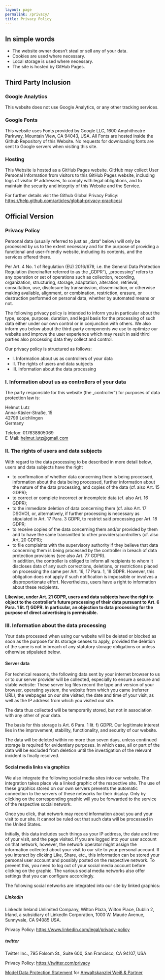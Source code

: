 ```yaml
---
layout: page
permalink: /privacy/
title: Privacy Policy
---
```


## In simple words
- The website owner doesn’t steal or sell any of your data.
- Cookies are used where necessary.
- Local storage is used where necessary.
- The site is hosted by GitHub Pages.  

## Third Party Inclusion
### Google Analytics
This website does not use Google Analytics, or any other tracking services.  

### Google Fonts
This website uses Fonts provided by Google LLC, 1600 Amphitheatre Parkway, Mountain View, CA 94043, USA. All Fonts are hosted inside the Github Repository of this Website. No requests for downloading fonts are sent to Google servers when visiting this site.  

### Hosting
This Website is hosted as a GitHub Pages website. GitHub may collect User Personal Information from visitors to this GitHub Pages website, including logs of visitor IP addresses, to comply with legal obligations, and to maintain the security and integrity of this Website and the Service.
  
For further details visit the Github Global Privacy Policy: https://help.github.com/articles/global-privacy-practices/  

## Official Version
### Privacy Policy
Personal data (usually referred to just as „data“ below) will only be processed by us to the extent necessary and for the purpose of providing a functional and user-friendly website, including its contents, and the services offered there.
  
Per Art. 4 No. 1 of Regulation (EU) 2016/679, i.e. the General Data Protection Regulation (hereinafter referred to as the „GDPR“), „processing“ refers to any operation or set of operations such as collection, recording, organization, structuring, storage, adaptation, alteration, retrieval, consultation, use, disclosure by transmission, dissemination, or otherwise making available, alignment, or combination, restriction, erasure, or destruction performed on personal data, whether by automated means or not.
  
The following privacy policy is intended to inform you in particular about the type, scope, purpose, duration, and legal basis for the processing of such data either under our own control or in conjunction with others. We also inform you below about the third-party components we use to optimize our website and improve the user experience which may result in said third parties also processing data they collect and control.
  
Our privacy policy is structured as follows:
- I. Information about us as controllers of your data
- II. The rights of users and data subjects
- III. Information about the data processing

### I. Information about us as controllers of your data
The party responsible for this website (the „controller“) for purposes of data protection law is:
  
Helmut Lutz  
Anna-Käsler-Straße, 15  
42799 Leichlingen  
Germany  
  
Telefon: 017638805069  
E-Mail: helmut.lutz@gmail.com

### II. The rights of users and data subjects
With regard to the data processing to be described in more detail below, users and data subjects have the right
  
- to confirmation of whether data concerning them is being processed, information about the data being processed, further information about the nature of the data processing, and copies of the data (cf. also Art. 15 GDPR);
- to correct or complete incorrect or incomplete data (cf. also Art. 16 GDPR);
- to the immediate deletion of data concerning them (cf. also Art. 17 DSGVO), or, alternatively, if further processing is necessary as stipulated in Art. 17 Para. 3 GDPR, to restrict said processing per Art. 18 GDPR;
- to receive copies of the data concerning them and/or provided by them and to have the same transmitted to other providers/controllers (cf. also Art. 20 GDPR);
- to file complaints with the supervisory authority if they believe that data concerning them is being processed by the controller in breach of data protection provisions (see also Art. 77 GDPR).  
In addition, the controller is obliged to inform all recipients to whom it discloses data of any such corrections, deletions, or restrictions placed on processing the same per Art. 16, 17 Para. 1, 18 GDPR. However, this obligation does not apply if such notification is impossible or involves a disproportionate effort. Nevertheless, users have a right to information about these recipients.
  
**Likewise, under Art. 21 GDPR, users and data subjects have the right to object to the controller’s future processing of their data pursuant to Art. 6 Para. 1 lit. f) GDPR. In particular, an objection to data processing for the purpose of direct advertising is permissible.**

### III. Information about the data processing
Your data processed when using our website will be deleted or blocked as soon as the purpose for its storage ceases to apply, provided the deletion of the same is not in breach of any statutory storage obligations or unless otherwise stipulated below.

#### Server data
For technical reasons, the following data sent by your internet browser to us or to our server provider will be collected, especially to ensure a secure and stable website: These server log files record the type and version of your browser, operating system, the website from which you came (referrer URL), the webpages on our site visited, the date and time of your visit, as well as the IP address from which you visited our site.
  
The data thus collected will be temporarily stored, but not in association with any other of your data.
  
The basis for this storage is Art. 6 Para. 1 lit. f) GDPR. Our legitimate interest lies in the improvement, stability, functionality, and security of our website.
  
The data will be deleted within no more than seven days, unless continued storage is required for evidentiary purposes. In which case, all or part of the data will be excluded from deletion until the investigation of the relevant incident is finally resolved.  

#### Social media links via graphics
We also integrate the following social media sites into our website. The integration takes place via a linked graphic of the respective site. The use of these graphics stored on our own servers prevents the automatic connection to the servers of these networks for their display. Only by clicking on the corresponding graphic will you be forwarded to the service of the respective social network.

Once you click, that network may record information about you and your visit to our site. It cannot be ruled out that such data will be processed in the United States.

Initially, this data includes such things as your IP address, the date and time of your visit, and the page visited. If you are logged into your user account on that network, however, the network operator might assign the information collected about your visit to our site to your personal account. If you interact by clicking Like, Share, etc., this information can be stored your personal user account and possibly posted on the respective network. To prevent this, you need to log out of your social media account before clicking on the graphic. The various social media networks also offer settings that you can configure accordingly.

The following social networks are integrated into our site by linked graphics:

##### LinkedIn
LinkedIn Ireland Unlimited Company, Wilton Plaza, Wilton Place, Dublin 2, Irland, a subsidiary of LinkedIn Corporation, 1000 W. Maude Avenue, Sunnyvale, CA 94085 USA.
  
Privacy Policy: https://www.linkedin.com/legal/privacy-policy

##### twitter
Twitter Inc., 795 Folsom St., Suite 600, San Francisco, CA 94107, USA
  
Privacy Policy: https://twitter.com/privacy
  
[Model Data Protection Statement][modelstatement] for [Anwaltskanzlei Weiß & Partner][anwaltskanzlei]


[modelstatement]: (https://www.generator-datenschutzerklärung.de/)
[anwaltskanzlei]: (https://www.ratgeberrecht.eu/)